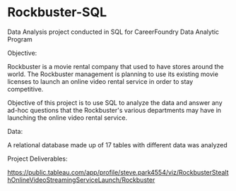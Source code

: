 # Rockbuster-SQL
Data Analysis project conducted in SQL for CareerFoundry Data Analytic Program

Objective:

Rockbuster is a movie rental company that used to have stores around the world. The Rockbuster management is planning to use its existing movie licenses to launch an online video rental service in order to stay competitive. 

Objective of this project is to use SQL to analyze the data and answer any ad-hoc questions that the Rockbuster's various departments may have in launching the online video rental service. 

Data: 

A relational database made up of 17 tables with different data was analyzed

Project Deliverables:

https://public.tableau.com/app/profile/steve.park4554/viz/RockbusterStealthOnlineVideoStreamingServiceLaunch/Rockbuster
